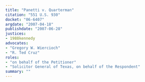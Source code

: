 ```yaml
---
title: "Panetti v. Quarterman"
citation: "551 U.S. 930"
docket: "06-6407"
argdate: "2007-04-18"
publishdate: "2007-06-28"
justices:
- 1988kennedy
advocates:
- "Gregory W. Wiercioch"
- "R. Ted Cruz"
roles:
- "on behalf of the Petitioner"
- "Solicitor General of Texas, on behalf of the Respondent"
summary: ""
---
```


